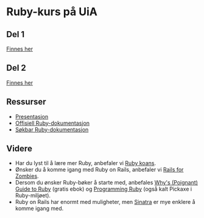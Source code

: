 # Ruby-kurs på UiA

## Del 1

[Finnes her](https://github.com/eiriklied/ruby-kurs-uia/tree/master/del_1#readme)

## Del 2

[Finnes her](https://github.com/eiriklied/ruby-kurs-uia/tree/master/del_2#readme)

## Ressurser

* [Presentasjon](https://raw.github.com/eiriklied/ruby-kurs-uia/master/del_1/rubykurs.pdf)
* [Offisiell Ruby-dokumentasjon](http://ruby-doc.org/core/)
* [Søkbar Ruby-dokumentasjon](http://railsapi.com/doc/ruby-v1.9.2/)

## Videre

* Har du lyst til å lære mer Ruby, anbefaler vi [Ruby koans](http://rubykoans.com/).
* Ønsker du å komme igang med Ruby on Rails, anbefaler vi [Rails for Zombies](http://railsforzombies.org/).
* Dersom du ønsker Ruby-bøker å starte med, anbefales [Why's (Poignant) Guide to Ruby](http://mislav.uniqpath.com/poignant-guide/) (gratis ebok) og [Programming Ruby](http://pragprog.com/book/ruby/programming-ruby) (også kalt Pickaxe i Ruby-miljøet).
* Ruby on Rails har enormt med muligheter, men [Sinatra](http://www.sinatrarb.com/) er mye enklere å komme igang med.
